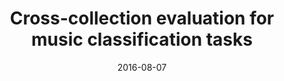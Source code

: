 ---
type: "paper"
title:  "Cross-collection evaluation for music classification tasks"
authors: ["Bogdanov, D.", "Porter, A.", "Herrera, P.", "Serra, X."]
date: 2016-08-07
download_link: "http://mtg.upf.edu/node/3498"
license: "CC-BY 4.0"
published_in: "Proceedings of the International Society for Music Information Retrieval Conference (ISMIR)"
---